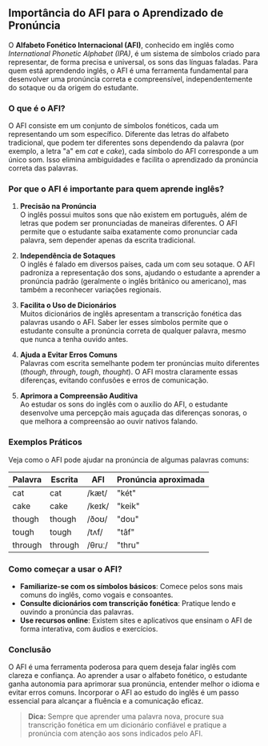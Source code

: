 
## Importância do AFI para o Aprendizado de Pronúncia

O **Alfabeto Fonético Internacional (AFI)**, conhecido em inglês como *International Phonetic Alphabet (IPA)*, é um sistema de símbolos criado para representar, de forma precisa e universal, os sons das línguas faladas. Para quem está aprendendo inglês, o AFI é uma ferramenta fundamental para desenvolver uma pronúncia correta e compreensível, independentemente do sotaque ou da origem do estudante.

### O que é o AFI?

O AFI consiste em um conjunto de símbolos fonéticos, cada um representando um som específico. Diferente das letras do alfabeto tradicional, que podem ter diferentes sons dependendo da palavra (por exemplo, a letra "a" em *cat* e *cake*), cada símbolo do AFI corresponde a um único som. Isso elimina ambiguidades e facilita o aprendizado da pronúncia correta das palavras.

### Por que o AFI é importante para quem aprende inglês?

1. **Precisão na Pronúncia**  
   O inglês possui muitos sons que não existem em português, além de letras que podem ser pronunciadas de maneiras diferentes. O AFI permite que o estudante saiba exatamente como pronunciar cada palavra, sem depender apenas da escrita tradicional.

2. **Independência de Sotaques**  
   O inglês é falado em diversos países, cada um com seu sotaque. O AFI padroniza a representação dos sons, ajudando o estudante a aprender a pronúncia padrão (geralmente o inglês britânico ou americano), mas também a reconhecer variações regionais.

3. **Facilita o Uso de Dicionários**  
   Muitos dicionários de inglês apresentam a transcrição fonética das palavras usando o AFI. Saber ler esses símbolos permite que o estudante consulte a pronúncia correta de qualquer palavra, mesmo que nunca a tenha ouvido antes.

4. **Ajuda a Evitar Erros Comuns**  
   Palavras com escrita semelhante podem ter pronúncias muito diferentes (*though*, *through*, *tough*, *thought*). O AFI mostra claramente essas diferenças, evitando confusões e erros de comunicação.

5. **Aprimora a Compreensão Auditiva**  
   Ao estudar os sons do inglês com o auxílio do AFI, o estudante desenvolve uma percepção mais aguçada das diferenças sonoras, o que melhora a compreensão ao ouvir nativos falando.

### Exemplos Práticos

Veja como o AFI pode ajudar na pronúncia de algumas palavras comuns:

| Palavra | Escrita | AFI         | Pronúncia aproximada |
|---------|---------|-------------|---------------------|
| cat     | cat     | /kæt/       | "két"              |
| cake    | cake    | /keɪk/      | "keik"             |
| though  | though  | /ðoʊ/       | "dou"              |
| tough   | tough   | /tʌf/       | "tâf"              |
| through | through | /θruː/      | "thru"             |

### Como começar a usar o AFI?

- **Familiarize-se com os símbolos básicos**: Comece pelos sons mais comuns do inglês, como vogais e consoantes.
- **Consulte dicionários com transcrição fonética**: Pratique lendo e ouvindo a pronúncia das palavras.
- **Use recursos online**: Existem sites e aplicativos que ensinam o AFI de forma interativa, com áudios e exercícios.

### Conclusão

O AFI é uma ferramenta poderosa para quem deseja falar inglês com clareza e confiança. Ao aprender a usar o alfabeto fonético, o estudante ganha autonomia para aprimorar sua pronúncia, entender melhor o idioma e evitar erros comuns. Incorporar o AFI ao estudo do inglês é um passo essencial para alcançar a fluência e a comunicação eficaz.

> **Dica:** Sempre que aprender uma palavra nova, procure sua transcrição fonética em um dicionário confiável e pratique a pronúncia com atenção aos sons indicados pelo AFI.
```
